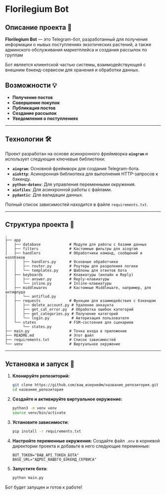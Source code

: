 # Florilegium Bot

## Описание проекта 🤖

**Florilegium Bot** — это Telegram-бот, разработанный для получения информации о нывых поступлениях экзотических растений, а также админского обслуживания маркетплейса и создания рассылок по группам

Бот является клиентской частью системы, взаимодействующей с внешним бэкенд-сервисом для хранения и обработки данных.

## Возможности 💡

  * **Получение постов**
  * **Совершение покупок**
  * **Публикация постов**
  * **Создание рассылок**
  * **Уведомления о поступлениях**

-----

## Технологии 🛠️

Проект разработан на основе асинхронного фреймворка **`aiogram`** и использует следующие ключевые библиотеки:

  * **`aiogram`**: Основной фреймворк для создания Telegram-бота.
  * **`aiohttp`**: Асинхронная библиотека для выполнения HTTP-запросов к бэкенду.
  * **`python-dotenv`**: Для управления переменными окружения.
  * **`aiofiles`**: Для асинхронной работы с файлами.
  * **`pydantic`**: Для валидации данных.

Полный список зависимостей находится в файле `requirements.txt`.

-----

## Структура проекта 📂

```
.
├── app
│   ├── database             # Модули для работы с базами данных 
│   ├── filters              # Кастомные фильтры для aiogram
│   ├── handlers             # Обработчики команд, сообщений и коллбэков
│   │   ├── handlers.py      # Основные обработчики
│   │   ├── router.py        # Роутеры для разделения логики
│   │   └── templates.py     # Шаблоны для ответов бота
│   ├── keyboards            # Клавиатуры (инлайн и Reply)
│   │   ├── answer.py        # Reply-клавиатуры
│   │   └── inline.py        # Inline-клавиатуры
│   ├── middlewares          # Кастомные Middleware, например, для антифлуда
│   │   └── antiflud.py
│   ├── requests             # Функции для взаимодействия с бэкендом
│   │   ├── delete_account.py # Удаление аккаунта
│   │   ├── get_cat_error.py  # Обработка ошибок категорий
│   │   ├── get_categories.py # Получение категорий
│   │   └── login.py          # Авторизация пользователя
│   └── states               # FSM-состояния для сценариев
│       └── states.py
├── main.py                  # Точка входа в приложение
├── README.md                # Этот файл
├── requirements.txt         # Список зависимостей
└── venv                     # Виртуальное окружение
```

-----

## Установка и запуск 🚀

1.  **Клонируйте репозиторий:**
    ```bash
    git clone https://github.com/ваш_юзернейм/название_репозитория.git
    cd название_репозитория
    ```
2.  **Создайте и активируйте виртуальное окружение:**
    ```bash
    python3 -m venv venv
    source venv/bin/activate
    ```
3.  **Установите зависимости:**
    ```bash
    pip install -r requirements.txt
    ```
4.  **Настройте переменные окружения:**
    Создайте файл `.env` в корневой директории проекта и добавьте в него следующие переменные:
    ```
    BOT_TOKEN="ВАШ_API_ТОКЕН_БОТА"
    BASE_URL="АДРЕС_ВАШЕГО_БЭКЕНД_СЕРВИСА"
    ```
5.  **Запустите бота:**
    ```bash
    python main.py
    ```

Бот будет запущен и готов к работе\!